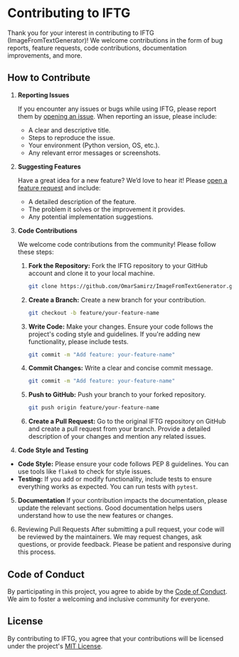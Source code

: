 # Contributing to IFTG
Thank you for your interest in contributing to IFTG (ImageFromTextGenerator)! We welcome contributions in the form of bug reports, feature requests, code contributions, documentation improvements, and more.

## How to Contribute
1. **Reporting Issues**
   
    If you encounter any issues or bugs while using IFTG, please report them by [opening an issue](https://github.com/OmarSamirz/ImageFromTextGenerator/issues). When reporting an issue, please include:
    - A clear and descriptive title.
    - Steps to reproduce the issue.
    - Your environment (Python version, OS, etc.).
    - Any relevant error messages or screenshots.

2. **Suggesting Features**

    Have a great idea for a new feature? We’d love to hear it! Please [open a feature request](https://github.com/OmarSamirz/ImageFromTextGenerator/issues/new?assignees=&labels=&projects=&template=feature_request.md&title=) and include:  
    - A detailed description of the feature.
    - The problem it solves or the improvement it provides.
    - Any potential implementation suggestions.
  
3. **Code Contributions**

    We welcome code contributions from the community! Please follow these steps:

    1. **Fork the Repository:** Fork the IFTG repository to your GitHub account and clone it to your local machine.
       ```bash
       git clone https://github.com/OmarSamirz/ImageFromTextGenerator.git
       ```
    2. **Create a Branch:** Create a new branch for your contribution.
       ```bash
       git checkout -b feature/your-feature-name
       ```
    3. **Write Code:** Make your changes. Ensure your code follows the project's coding style and guidelines. If you're adding new functionality, please include tests.
       ```bash
       git commit -m "Add feature: your-feature-name"
       ```
    4. **Commit Changes:** Write a clear and concise commit message.
       ```bash
       git commit -m "Add feature: your-feature-name"
       ```
    5. **Push to GitHub:** Push your branch to your forked repository.
       ```bash
       git push origin feature/your-feature-name
       ```
    6. **Create a Pull Request:** Go to the original IFTG repository on GitHub and create a pull request from your branch. Provide a detailed description of your changes and mention any related issues.

4. **Code Style and Testing**
- **Code Style:** Please ensure your code follows PEP 8 guidelines. You can use tools like `flake8` to check for style issues.
- **Testing:** If you add or modify functionality, include tests to ensure everything works as expected. You can run tests with `pytest`.

5. **Documentation**
If your contribution impacts the documentation, please update the relevant sections. Good documentation helps users understand how to use the new features or changes.

6. Reviewing Pull Requests
After submitting a pull request, your code will be reviewed by the maintainers. We may request changes, ask questions, or provide feedback. Please be patient and responsive during this process.

## Code of Conduct
By participating in this project, you agree to abide by the [Code of Conduct](CODE_OF_CONDUCT.md). We aim to foster a welcoming and inclusive community for everyone.

## License
By contributing to IFTG, you agree that your contributions will be licensed under the project's [MIT License](LICENSE).


